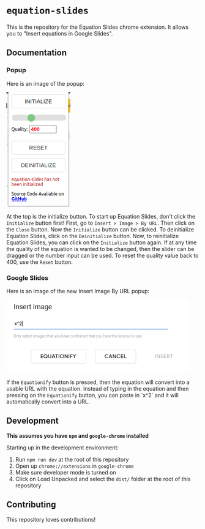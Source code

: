 # `equation-slides`

This is the repository for the Equation Slides chrome extension. It allows you to "Insert equations in Google Slides".

## Documentation

### Popup

Here is an image of the popup:

![Popup](img/popup.png)

At the top is the initialize button. To start up Equation Slides, don't click the `Initialize` button first! First, go to `Insert > Image > By URL`. Then click on the `Close` button. Now the `Initialize` button can be clicked. To deinitialize Equation Slides, click on the `Deinitialize` button. Now, to reinitialize Equation Slides, you can click on the `Initialize` button again. If at any time the quality of the equation is wanted to be changed, then the slider can be dragged or the number input can be used. To reset the quality value back to 400, use the `Reset` button.

### Google Slides

Here is an image of the new Insert Image By URL popup:

![Insert Image By URL](img/slides.png)

If the `Equationify` button is pressed, then the equation will convert into a usable URL with the equation. Instead of typing in the equation and then pressing on the `Equationify` button, you can paste in \`x^2\` and it will automatically convert into a URL.

## Development

**This assumes you have `npm` and `google-chrome` installed**

Starting up in the development environment:

1. Run `npm run dev` at the root of this repository
2. Open up `chrome://extensions` in `google-chrome`
3. Make sure developer mode is turned on
4. Click on Load Unpacked and select the `dist/` folder at the root of this repository

## Contributing

This repository loves contributions!
